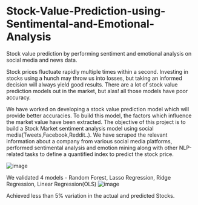 # Stock-Value-Prediction-using-Sentimental-and-Emotional-Analysis
Stock value prediction by performing sentiment and emotional analysis on social media and news data. 

Stock prices fluctuate rapidly multiple times within a second. Investing in stocks using a hunch may throw us into losses, but taking an informed decision will always yield good results. There are a lot of stock value prediction models out in the market, but alas! all those models have poor accuracy.

We have worked on developing a stock value prediction model which will provide better accuracies. To build this model, the factors which influence the market value have been extracted. 
The objective of this project is to build a Stock Market sentiment analysis model using social media(Tweets,Facebook,Reddit..). We have scraped the relevant information about a company from various social media platforms, performed sentimental analysis and emotion mining along with other NLP-related tasks to define a quantified index to predict the stock price.

![image](https://user-images.githubusercontent.com/119105304/212960255-56de3440-2f54-4a72-affb-7f4a3658caa0.png)

We validated 4 models - Random Forest, Lasso Regression, Ridge Regression, Linear Regression(OLS)
![image](https://user-images.githubusercontent.com/119105304/212960494-9316db5f-0a55-402c-a951-ad6ddb05bcff.png)

Achieved less than 5% variation in the actual and predicted Stocks.
